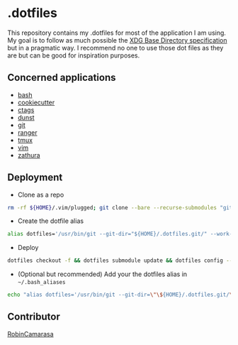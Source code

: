 # .dotfiles

This repository contains my .dotfiles for most of the application I am using. My goal is to follow as much possible the [XDG Base Directory specification](https://wiki.archlinux.org/title/XDG_Base_Directory) but in a pragmatic way. I recommend no one to use those dot files as they are but can be good for inspiration purposes.

## Concerned applications

- [bash](https://www.gnu.org/software/bash/)
- [cookiecutter](https://github.com/cookiecutter/cookiecutter)
- [ctags](https://github.com/universal-ctags/ctags)
- [dunst](https://dunst-project.org/)
- [git](https://git-scm.com)
- [ranger](https://github.com/ranger/ranger)
- [tmux](https://github.com/tmux/tmux/wiki)
- [vim](https://www.vim.org/docs.php)
- [zathura](https://pwmt.org/projects/zathura/documentation/)

## Deployment

- Clone as a repo
```bash
rm -rf ${HOME}/.vim/plugged; git clone --bare --recurse-submodules "git@github.com:RobinCamarasa/.dotfiles.git" "${HOME}/.dotfiles.git"
```
- Create the dotfile alias
```bash
alias dotfiles='/usr/bin/git --git-dir="${HOME}/.dotfiles.git/" --work-tree="${HOME}"'
```
- Deploy
```bash
dotfiles checkout -f && dotfiles submodule update && dotfiles config --local status.showUntrackedFiles no
```

- (Optional but recommended) Add your the dotfiles alias in `~/.bash_aliases`
```bash
echo "alias dotfiles='/usr/bin/git --git-dir=\"\${HOME}/.dotfiles.git/\" --work-tree=\"\${HOME}\"'" >> "${HOME}/.bash_aliases"
```

## Contributor

[RobinCamarasa](https://RobinCamarasa.github.io)

